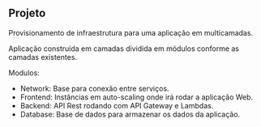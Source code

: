 ## Projeto

Provisionamento de infraestrutura para uma aplicação em multicamadas.

Aplicação construída em camadas dividida em módulos conforme as camadas existentes.

Modulos:

* Network: Base para conexão entre serviços.
* Frontend: Instâncias em auto-scaling onde irá rodar a aplicação Web.
* Backend: API Rest rodando com API Gateway e Lambdas.
* Database: Base de dados para armazenar os dados da aplicação.

